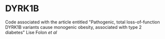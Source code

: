 # DYRK1B
Code associated with the article entitled "Pathogenic, total loss-of-function DYRK1B variants cause monogenic obesity, associated with type 2 diabetes" Lise Folon _et al_
